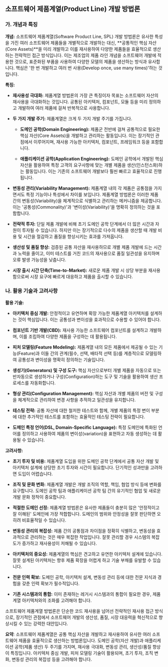 ## 소프트웨어 제품계열(Product Line) 개발 방법론

### 가. 개념과 특징

**개념:** 소프트웨어 제품계열(Software Product Line, SPL) 개발 방법론은 유사한 특성을 가진 여러 소프트웨어 제품들을 개별적으로 개발하는 대신, **공통적인 핵심 자산(Core Assets)**을 미리 개발하고 이를 재사용하여 다양한 제품들을 효율적으로 생산하는 전략적인 접근 방식입니다. 이는 제조업의 제품 라인 개념을 소프트웨어 개발에 적용한 것으로, 표준화된 부품을 사용하여 다양한 모델의 제품을 생산하는 방식과 유사합니다. 핵심은 '한 번 개발하고 여러 번 사용(Develop once, use many times)'하는 것입니다.

**특징:**

- **재사용성 극대화:** 제품계열 방법론의 가장 큰 특징이자 목표는 소프트웨어 자산의 재사용을 극대화하는 것입니다. 공통된 아키텍처, 컴포넌트, 모듈 등을 미리 정의하고 개발하여 여러 제품에 걸쳐 반복적으로 사용합니다.
    
- **두 가지 개발 주기:** 제품계열은 크게 두 가지 개발 주기를 가집니다.
    
    - **도메인 공학(Domain Engineering):** 제품군 전반에 걸쳐 공통적으로 필요한 핵심 자산(Core Assets)을 개발하고 관리하는 활동입니다. 이는 장기적인 관점에서 이루어지며, 재사용 가능한 아키텍처, 컴포넌트, 프레임워크 등을 포함합니다.
        
    - **애플리케이션 공학(Application Engineering):** 도메인 공학에서 개발된 핵심 자산을 활용하여 특정 고객의 요구사항에 맞는 개별 제품을 생산(인스턴스화)하는 활동입니다. 이는 기존의 소프트웨어 개발보다 훨씬 빠르고 효율적으로 진행됩니다.
        
- **변동성 관리(Variability Management):** 제품계열 내의 각 제품은 공통점을 가지면서도 특정 기능이나 특성에서 차이를 보입니다. 제품계열 방법론은 이러한 제품 간의 변동성(Variability)을 체계적으로 식별하고 관리하는 메커니즘을 제공합니다. 이는 '공통성(Commonality)'과 '변이성(Variability)'을 명확히 정의하는 것을 포함합니다.
    
- **전략적 투자:** 단일 제품 개발에 비해 초기 도메인 공학 단계에서 더 많은 시간과 자원이 투자될 수 있습니다. 하지만 이는 장기적으로 다수의 제품을 생산할 때 개발 비용 및 시간을 절감하고 품질을 향상시키는 효과를 가져옵니다.
    
- **생산성 및 품질 향상:** 검증된 공통 자산을 재사용하므로 개별 제품 개발에 드는 시간과 노력을 줄이고, 이미 테스트를 거친 코드의 재사용으로 품질 일관성을 유지하며 오류 발생 가능성을 낮춥니다.
    
- **시장 출시 시간 단축(Time-to-Market):** 새로운 제품 개발 시 상당 부분을 재사용함으로써 시장 요구에 빠르게 대응하고 제품을 출시할 수 있습니다.
    

### 나. 활용 기술과 고려사항

**활용 기술:**

- **아키텍처 중심 개발:** 안정적이고 유연하며 확장 가능한 제품계열 아키텍처를 설계하는 것이 핵심입니다. 이는 공통성과 변이성을 효과적으로 수용할 수 있어야 합니다.
    
- **컴포넌트 기반 개발(CBD):** 재사용 가능한 소프트웨어 컴포넌트를 설계하고 개발하며, 이를 조립하여 다양한 제품을 구성하는 데 활용됩니다.
    
- **피처 모델링(Feature Modeling):** 제품계열 내의 모든 제품에서 제공될 수 있는 기능(Feature)과 이들 간의 관계(필수, 선택, 배타적 선택 등)를 계층적으로 모델링하여 공통성과 변이성을 명확히 정의하는 기술입니다.
    
- **생성기(Generators) 및 구성 도구:** 핵심 자산으로부터 개별 제품을 자동으로 또는 반자동으로 생성하거나 구성(Configuration)하는 도구 및 기술을 활용하여 생산 프로세스를 자동화합니다.
    
- **형상 관리(Configuration Management):** 핵심 자산과 개별 제품의 버전 및 구성을 체계적으로 관리하여 변경 사항을 추적하고 일관성을 유지합니다.
    
- **테스팅 전략:** 공통 자산에 대한 철저한 테스트와 함께, 개별 제품의 특정 변이 부분에 대한 추가적인 테스트를 포함하는 효율적인 테스팅 전략이 필요합니다.
    
- **도메인 특정 언어(DSL, Domain-Specific Language):** 특정 도메인에 특화된 언어를 정의하고 사용하여 제품의 변이성(variation)을 표현하고 자동 생성하는 데 활용될 수 있습니다.
    

**고려사항:**

- **초기 투자 및 비용:** 제품계열 도입을 위한 도메인 공학 단계에서 공통 자산 개발 및 아키텍처 설계에 상당한 초기 투자와 시간이 필요합니다. 단기적인 성과만을 고려하면 도입이 어렵습니다.
    
- **조직 및 문화 변화:** 제품계열 개발은 개발 조직의 역할, 책임, 협업 방식 등에 변화를 요구합니다. 도메인 공학 팀과 애플리케이션 공학 팀 간의 유기적인 협업 및 새로운 개발 문화 정착이 중요합니다.
    
- **적절한 도메인 선정:** 제품계열 방법론은 유사한 제품들이 충분히 많은 '안정적이고 잘 이해된' 도메인에 가장 적합합니다. 도메인의 범위와 안정성을 잘못 판단하면 오히려 비효율적일 수 있습니다.
    
- **변동성 관리의 복잡성:** 제품 간의 공통점과 차이점을 정확히 식별하고, 변동성을 효과적으로 관리하는 것은 매우 복잡한 작업입니다. 잘못 관리할 경우 시스템의 복잡도가 증가하고 재사용성이 저해될 수 있습니다.
    
- **아키텍처의 중요성:** 제품계열의 핵심은 견고하고 유연한 아키텍처 설계에 있습니다. 잘못 설계된 아키텍처는 향후 제품 확장을 어렵게 하고 기술 부채를 유발할 수 있습니다.
    
- **전문 인력 확보:** 도메인 공학, 아키텍처 설계, 변동성 관리 등에 대한 전문 지식과 경험을 갖춘 인력 확보가 필수적입니다.
    
- **기존 시스템과의 통합:** 이미 존재하는 레거시 시스템과의 통합이 필요한 경우, 제품계열 아키텍처와의 조화를 고려해야 합니다.
    

소프트웨어 제품계열 방법론은 단순한 코드 재사용을 넘어선 전략적인 재사용 접근 방식으로, 장기적인 관점에서 소프트웨어 개발의 생산성, 품질, 시장 대응력을 혁신적으로 향상시킬 수 있는 강력한 대안입니다.

**요약**: 소프트웨어 제품계열은 공통 핵심 자산을 개발하고 재사용하여 유사한 여러 소프트웨어 제품을 효율적으로 생산하는 방법론입니다. 도메인 공학(자산 개발)과 애플리케이션 공학(제품 생산) 두 주기를 가지며, 재사용 극대화, 변동성 관리, 생산성/품질 향상이 특징입니다. 아키텍처 중심 개발, 피처 모델링 기술이 활용되며, 초기 투자, 조직 변화, 변동성 관리의 복잡성 등을 고려해야 합니다.